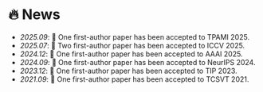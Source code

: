 # 🔥 News

- *2025.09*: 🎉 One first-author paper has been accepted to TPAMI 2025.
- *2025.07*: 🎉 Two first-author paper has been accepted to ICCV 2025.
- *2024.12*: 🎉 One first-author paper has been accepted to AAAI 2025.
- *2024.09*: 🎉 One first-author paper has been accepted to NeurIPS 2024.
- *2023.12*: 🎉 One first-author paper has been accepted to TIP 2023.
- *2021.09*: 🎉 One first-author paper has been accepted to TCSVT 2021.

